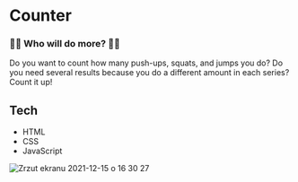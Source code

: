 # Counter
### 💪🏼 Who will do more? 💪🏼

Do you want to count how many push-ups, squats, and jumps you do? Do you need several results because you do a different amount in each series? Count it up!

## Tech

- HTML
- CSS
- JavaScript

![Zrzut ekranu 2021-12-15 o 16 30 27](https://user-images.githubusercontent.com/57414144/146215694-44b40558-b0a7-4b35-a20f-51b8dce4820b.png)
